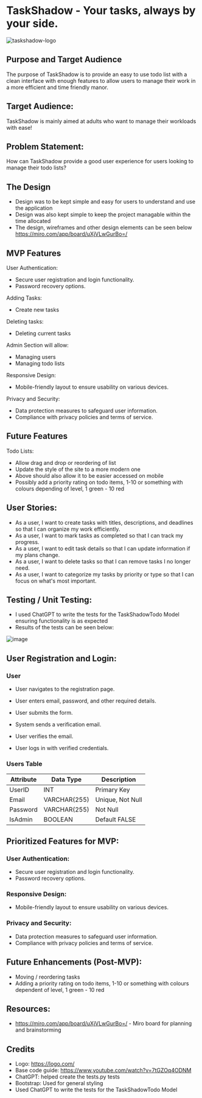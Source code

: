 # TaskShadow - Your tasks, always by your side.

![taskshadow-logo](https://github.com/user-attachments/assets/dc6e788f-40b2-450d-9da1-01aba3b927d1)

## Purpose and Target Audience

The purpose of TaskShadow is to provide an easy to use todo list with a clean interface with enough features to allow users to manage their work in a more efficient and time friendly manor.

## Target Audience:

TaskShadow is mainly aimed at adults who want to manage their workloads with ease!

## Problem Statement:

How can TaskShadow provide a good user experience for users looking to manage their todo lists?

## The Design
* Design was to be kept simple and easy for users to understand and use the application
* Design was also kept simple to keep the project managable within the time allocated
* The design, wireframes and other design elements can be seen below
https://miro.com/app/board/uXjVLwGurBo=/

## MVP Features

User Authentication:
* Secure user registration and login functionality.
* Password recovery options.

Adding Tasks:
* Create new tasks

Deleting tasks:
* Deleting current tasks

Admin Section will allow:
* Managing users
* Managing todo lists

Responsive Design:
* Mobile-friendly layout to ensure usability on various devices.

Privacy and Security:
* Data protection measures to safeguard user information.
* Compliance with privacy policies and terms of service.

## Future Features

Todo Lists:
* Allow drag and drop or reordering of list
* Update the style of the site to a more modern one
* Above should also allow it to be easier accessed on mobile
* Possibly add a priority rating on todo items, 1-10 or something with colours depending of level, 1 green - 10 red    

## User Stories:

* As a user, I want to create tasks with titles, descriptions, and deadlines so that I can organize my work efficiently.
* As a user, I want to mark tasks as completed so that I can track my progress.
* As a user, I want to edit task details so that I can update information if my plans change.
* As a user, I want to delete tasks so that I can remove tasks I no longer need.
* As a user, I want to categorize my tasks by priority or type so that I can focus on what's most important.

## Testing / Unit Testing:
* I used ChatGPT to write the tests for the TaskShadowTodo Model ensuring functionality is as expected
* Results of the tests can be seen below:

![image](https://github.com/user-attachments/assets/3af7cb4d-3044-4576-9d2c-5cd7fbe6f65b)


## User Registration and Login:
### User

* User navigates to the registration page.
  
* User enters email, password, and other required details.
  
* User submits the form.
  
* System sends a verification email.
  
* User verifies the email.
  
* User logs in with verified credentials.

### Users Table
| Attribute | Data Type   | Description      |
|-----------|-------------|------------------|
| UserID    | INT         | Primary Key      |
| Email     | VARCHAR(255)| Unique, Not Null |
| Password  | VARCHAR(255)| Not Null         |
| IsAdmin   | BOOLEAN     | Default FALSE    |

## Prioritized Features for MVP:

### User Authentication:

* Secure user registration and login functionality.
* Password recovery options.

### Responsive Design:

* Mobile-friendly layout to ensure usability on various devices.

### Privacy and Security:

* Data protection measures to safeguard user information.
* Compliance with privacy policies and terms of service.

## Future Enhancements (Post-MVP):

* Moving / reordering tasks
* Adding a priority rating on todo items, 1-10 or something with colours dependent of level, 1 green - 10 red

## Resources:
* https://miro.com/app/board/uXjVLwGurBo=/ - Miro board for planning and brainstorming

## Credits
* Logo: https://logo.com/
* Base code guide: https://www.youtube.com/watch?v=7tGZOq4ODNM
* ChatGPT: helped create the tests.py tests
* Bootstrap: Used for general styling
* Used ChatGPT to write the tests for the TaskShadowTodo Model

